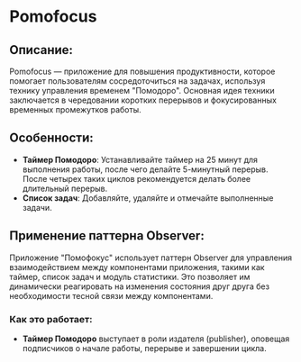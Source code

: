 # Pomofocus

## Описание:

Pomofocus — приложение для повышения продуктивности, которое помогает пользователям сосредоточиться на задачах, используя технику управления временем "Помодоро". Основная идея техники заключается в чередовании коротких перерывов и фокусированных временных промежутков работы.

## Особенности:

- **Таймер Помодоро**: Устанавливайте таймер на 25 минут для выполнения работы, после чего делайте 5-минутный перерыв. После четырех таких циклов рекомендуется делать более длительный перерыв.
- **Список задач**: Добавляйте, удаляйте и отмечайте выполненные задачи.

## Применение паттерна Observer:

Приложение "Помофокус" использует паттерн Observer для управления взаимодействием между компонентами приложения, такими как таймер, список задач и модуль статистики. Это позволяет им динамически реагировать на изменения состояния друг друга без необходимости тесной связи между компонентами.

### Как это работает:

- **Таймер Помодоро** выступает в роли издателя (publisher), оповещая подписчиков о начале работы, перерыве и завершении цикла.


